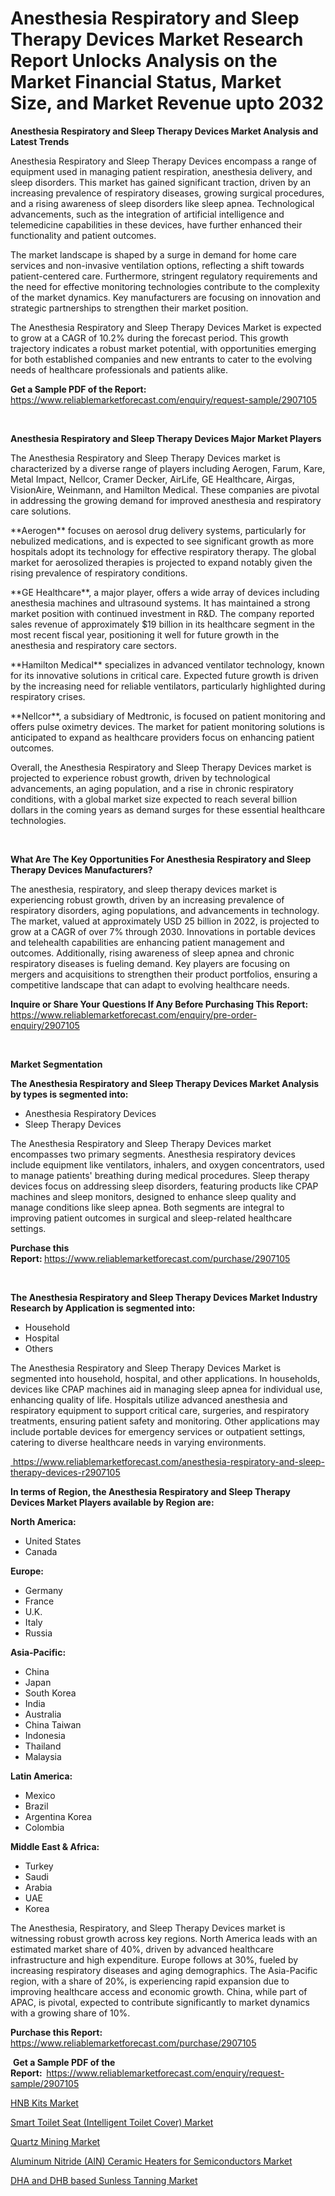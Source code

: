 <p><h1>Anesthesia Respiratory and Sleep Therapy Devices Market Research Report Unlocks Analysis on the Market Financial Status, Market Size, and Market Revenue upto 2032</h1></p><p><strong>Anesthesia Respiratory and Sleep Therapy Devices Market Analysis and Latest Trends</strong></p>
<p><p>Anesthesia Respiratory and Sleep Therapy Devices encompass a range of equipment used in managing patient respiration, anesthesia delivery, and sleep disorders. This market has gained significant traction, driven by an increasing prevalence of respiratory diseases, growing surgical procedures, and a rising awareness of sleep disorders like sleep apnea. Technological advancements, such as the integration of artificial intelligence and telemedicine capabilities in these devices, have further enhanced their functionality and patient outcomes. </p><p>The market landscape is shaped by a surge in demand for home care services and non-invasive ventilation options, reflecting a shift towards patient-centered care. Furthermore, stringent regulatory requirements and the need for effective monitoring technologies contribute to the complexity of the market dynamics. Key manufacturers are focusing on innovation and strategic partnerships to strengthen their market position.</p><p>The Anesthesia Respiratory and Sleep Therapy Devices Market is expected to grow at a CAGR of 10.2% during the forecast period. This growth trajectory indicates a robust market potential, with opportunities emerging for both established companies and new entrants to cater to the evolving needs of healthcare professionals and patients alike.</p></p>
<p><strong>Get a Sample PDF of the Report:&nbsp;</strong> <a href="https://www.reliablemarketforecast.com/enquiry/request-sample/2907105?utm_campaign=1890&utm_medium=2&utm_source=Github&utm_content=ia&utm_term=12032025&utm_id=anesthesia-respiratory-and-sleep-therapy-devices">https://www.reliablemarketforecast.com/enquiry/request-sample/2907105</a></p>
<p>&nbsp;</p>
<p><strong>Anesthesia Respiratory and Sleep Therapy Devices Major Market Players</strong></p>
<p><p>The Anesthesia Respiratory and Sleep Therapy Devices market is characterized by a diverse range of players including Aerogen, Farum, Kare, Metal Impact, Nellcor, Cramer Decker, AirLife, GE Healthcare, Airgas, VisionAire, Weinmann, and Hamilton Medical. These companies are pivotal in addressing the growing demand for improved anesthesia and respiratory care solutions.</p><p>**Aerogen** focuses on aerosol drug delivery systems, particularly for nebulized medications, and is expected to see significant growth as more hospitals adopt its technology for effective respiratory therapy. The global market for aerosolized therapies is projected to expand notably given the rising prevalence of respiratory conditions.</p><p>**GE Healthcare**, a major player, offers a wide array of devices including anesthesia machines and ultrasound systems. It has maintained a strong market position with continued investment in R&D. The company reported sales revenue of approximately $19 billion in its healthcare segment in the most recent fiscal year, positioning it well for future growth in the anesthesia and respiratory care sectors.</p><p>**Hamilton Medical** specializes in advanced ventilator technology, known for its innovative solutions in critical care. Expected future growth is driven by the increasing need for reliable ventilators, particularly highlighted during respiratory crises.</p><p>**Nellcor**, a subsidiary of Medtronic, is focused on patient monitoring and offers pulse oximetry devices. The market for patient monitoring solutions is anticipated to expand as healthcare providers focus on enhancing patient outcomes.</p><p>Overall, the Anesthesia Respiratory and Sleep Therapy Devices market is projected to experience robust growth, driven by technological advancements, an aging population, and a rise in chronic respiratory conditions, with a global market size expected to reach several billion dollars in the coming years as demand surges for these essential healthcare technologies.</p></p>
<p>&nbsp;</p>
<p><strong>What Are The Key Opportunities For Anesthesia Respiratory and Sleep Therapy Devices Manufacturers?</strong></p>
<p><p>The anesthesia, respiratory, and sleep therapy devices market is experiencing robust growth, driven by an increasing prevalence of respiratory disorders, aging populations, and advancements in technology. The market, valued at approximately USD 25 billion in 2022, is projected to grow at a CAGR of over 7% through 2030. Innovations in portable devices and telehealth capabilities are enhancing patient management and outcomes. Additionally, rising awareness of sleep apnea and chronic respiratory diseases is fueling demand. Key players are focusing on mergers and acquisitions to strengthen their product portfolios, ensuring a competitive landscape that can adapt to evolving healthcare needs.</p></p>
<p><strong>Inquire or Share Your Questions If Any Before Purchasing This Report:</strong> <a href="https://www.reliablemarketforecast.com/enquiry/pre-order-enquiry/2907105?utm_campaign=1890&utm_medium=2&utm_source=Github&utm_content=ia&utm_term=12032025&utm_id=anesthesia-respiratory-and-sleep-therapy-devices">https://www.reliablemarketforecast.com/enquiry/pre-order-enquiry/2907105</a></p>
<p>&nbsp;</p>
<p><strong>Market Segmentation</strong></p>
<p><strong>The Anesthesia Respiratory and Sleep Therapy Devices Market Analysis by types is segmented into:</strong></p>
<p><ul><li>Anesthesia Respiratory Devices</li><li>Sleep Therapy Devices</li></ul></p>
<p><p>The Anesthesia Respiratory and Sleep Therapy Devices market encompasses two primary segments. Anesthesia respiratory devices include equipment like ventilators, inhalers, and oxygen concentrators, used to manage patients' breathing during medical procedures. Sleep therapy devices focus on addressing sleep disorders, featuring products like CPAP machines and sleep monitors, designed to enhance sleep quality and manage conditions like sleep apnea. Both segments are integral to improving patient outcomes in surgical and sleep-related healthcare settings.</p></p>
<p><strong>Purchase this Report:&nbsp;</strong><a href="https://www.reliablemarketforecast.com/purchase/2907105?utm_campaign=1890&utm_medium=2&utm_source=Github&utm_content=ia&utm_term=12032025&utm_id=anesthesia-respiratory-and-sleep-therapy-devices">https://www.reliablemarketforecast.com/purchase/2907105</a></p>
<p>&nbsp;</p>
<p><strong>The Anesthesia Respiratory and Sleep Therapy Devices Market Industry Research by Application is segmented into:</strong></p>
<p><ul><li>Household</li><li>Hospital</li><li>Others</li></ul></p>
<p><p>The Anesthesia Respiratory and Sleep Therapy Devices Market is segmented into household, hospital, and other applications. In households, devices like CPAP machines aid in managing sleep apnea for individual use, enhancing quality of life. Hospitals utilize advanced anesthesia and respiratory equipment to support critical care, surgeries, and respiratory treatments, ensuring patient safety and monitoring. Other applications may include portable devices for emergency services or outpatient settings, catering to diverse healthcare needs in varying environments.</p></p>
<p><a href="https://www.reliablemarketforecast.com/anesthesia-respiratory-and-sleep-therapy-devices-r2907105?utm_campaign=1890&utm_medium=2&utm_source=Github&utm_content=ia&utm_term=12032025&utm_id=anesthesia-respiratory-and-sleep-therapy-devices">&nbsp;https://www.reliablemarketforecast.com/anesthesia-respiratory-and-sleep-therapy-devices-r2907105</a></p>
<p><strong>In terms of Region, the Anesthesia Respiratory and Sleep Therapy Devices Market Players available by Region are:</strong></p>
<p>
    <p> <strong> North America: </strong>
        <ul>
            <li>United States</li>
            <li>Canada</li>
        </ul>
        </p> 
    <p> <strong> Europe: </strong>
        <ul>
            <li>Germany</li>
            <li>France</li>
            <li>U.K.</li>
            <li>Italy</li>
            <li>Russia</li>
        </ul>
        </p> 
    <p> <strong> Asia-Pacific: </strong>
        <ul>
            <li>China</li>
            <li>Japan</li>
            <li>South Korea</li>
            <li>India</li>
            <li>Australia</li>
            <li>China Taiwan</li>
            <li>Indonesia</li>
            <li>Thailand</li>
            <li>Malaysia</li>
        </ul>
        </p> 
    <p> <strong> Latin America: </strong>
        <ul>
            <li>Mexico</li>
            <li>Brazil</li>
            <li>Argentina Korea</li>
            <li>Colombia</li>
        </ul>
        </p> 
    <p> <strong> Middle East & Africa: </strong>
        <ul>
            <li>Turkey</li>
            <li>Saudi</li>
            <li>Arabia</li>
            <li>UAE</li>
            <li>Korea</li>
        </ul>
    </p>
    </p>
<p><p>The Anesthesia, Respiratory, and Sleep Therapy Devices market is witnessing robust growth across key regions. North America leads with an estimated market share of 40%, driven by advanced healthcare infrastructure and high expenditure. Europe follows at 30%, fueled by increasing respiratory diseases and aging demographics. The Asia-Pacific region, with a share of 20%, is experiencing rapid expansion due to improving healthcare access and economic growth. China, while part of APAC, is pivotal, expected to contribute significantly to market dynamics with a growing share of 10%.</p></p>
<p><strong>Purchase this Report: </strong><a href="https://www.reliablemarketforecast.com/purchase/2907105?utm_campaign=1890&utm_medium=2&utm_source=Github&utm_content=ia&utm_term=12032025&utm_id=anesthesia-respiratory-and-sleep-therapy-devices">https://www.reliablemarketforecast.com/purchase/2907105</a></p>
<p>&nbsp;<strong>Get a Sample PDF of the Report:&nbsp;&nbsp;</strong><a href="https://www.reliablemarketforecast.com/enquiry/request-sample/2907105?utm_campaign=1890&utm_medium=2&utm_source=Github&utm_content=ia&utm_term=12032025&utm_id=anesthesia-respiratory-and-sleep-therapy-devices">https://www.reliablemarketforecast.com/enquiry/request-sample/2907105</a></p>
<p><strong></strong></p>
<p><p><a href="https://github.com/gambokaiohjr/Market-Research-Report-List-1/blob/main/hnb-kits-market.md?utm_campaign=1890&utm_medium=2&utm_source=Github&utm_content=ia&utm_term=12032025&utm_id=anesthesia-respiratory-and-sleep-therapy-devices">HNB Kits Market</a></p><p><a href="https://github.com/skoppmerlib9/Market-Research-Report-List-1/blob/main/smart-toilet-seat-intelligent-toilet-cover-market.md?utm_campaign=1890&utm_medium=2&utm_source=Github&utm_content=ia&utm_term=12032025&utm_id=anesthesia-respiratory-and-sleep-therapy-devices">Smart Toilet Seat (Intelligent Toilet Cover) Market</a></p><p><a href="https://github.com/bocksovers0r/Market-Research-Report-List-1/blob/main/quartz-mining-market.md?utm_campaign=1890&utm_medium=2&utm_source=Github&utm_content=ia&utm_term=12032025&utm_id=anesthesia-respiratory-and-sleep-therapy-devices">Quartz Mining Market</a></p><p><a href="https://github.com/saimntamiki/Market-Research-Report-List-1/blob/main/aluminum-nitride-aln-ceramic-heaters-for-semiconductors-market.md?utm_campaign=1890&utm_medium=2&utm_source=Github&utm_content=ia&utm_term=12032025&utm_id=anesthesia-respiratory-and-sleep-therapy-devices">Aluminum Nitride (AlN) Ceramic Heaters for Semiconductors Market</a></p><p><a href="https://github.com/messonmengen75/Market-Research-Report-List-1/blob/main/dha-and-dhb-based-sunless-tanning-market.md?utm_campaign=1890&utm_medium=2&utm_source=Github&utm_content=ia&utm_term=12032025&utm_id=anesthesia-respiratory-and-sleep-therapy-devices">DHA and DHB based Sunless Tanning Market</a></p></p>